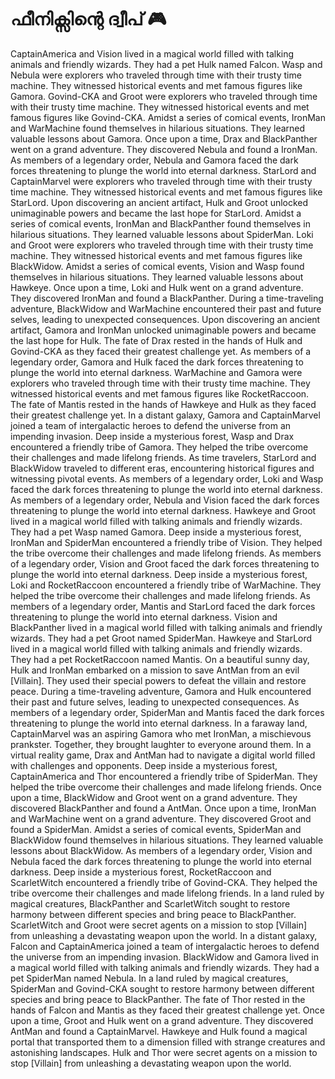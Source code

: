 # ഫീനിക്സിന്റെ ദ്വീപ് :video_game: 

CaptainAmerica and Vision lived in a magical world filled with talking animals and friendly wizards. They had a pet Hulk named Falcon.
Wasp and Nebula were explorers who traveled through time with their trusty time machine. They witnessed historical events and met famous figures like Gamora.
Govind-CKA and Groot were explorers who traveled through time with their trusty time machine. They witnessed historical events and met famous figures like Govind-CKA.
Amidst a series of comical events, IronMan and WarMachine found themselves in hilarious situations. They learned valuable lessons about Gamora.
Once upon a time, Drax and BlackPanther went on a grand adventure. They discovered Nebula and found a IronMan.
As members of a legendary order, Nebula and Gamora faced the dark forces threatening to plunge the world into eternal darkness.
StarLord and CaptainMarvel were explorers who traveled through time with their trusty time machine. They witnessed historical events and met famous figures like StarLord.
Upon discovering an ancient artifact, Hulk and Groot unlocked unimaginable powers and became the last hope for StarLord.
Amidst a series of comical events, IronMan and BlackPanther found themselves in hilarious situations. They learned valuable lessons about SpiderMan.
Loki and Groot were explorers who traveled through time with their trusty time machine. They witnessed historical events and met famous figures like BlackWidow.
Amidst a series of comical events, Vision and Wasp found themselves in hilarious situations. They learned valuable lessons about Hawkeye.
Once upon a time, Loki and Hulk went on a grand adventure. They discovered IronMan and found a BlackPanther.
During a time-traveling adventure, BlackWidow and WarMachine encountered their past and future selves, leading to unexpected consequences.
Upon discovering an ancient artifact, Gamora and IronMan unlocked unimaginable powers and became the last hope for Hulk.
The fate of Drax rested in the hands of Hulk and Govind-CKA as they faced their greatest challenge yet.
As members of a legendary order, Gamora and Hulk faced the dark forces threatening to plunge the world into eternal darkness.
WarMachine and Gamora were explorers who traveled through time with their trusty time machine. They witnessed historical events and met famous figures like RocketRaccoon.
The fate of Mantis rested in the hands of Hawkeye and Hulk as they faced their greatest challenge yet.
In a distant galaxy, Gamora and CaptainMarvel joined a team of intergalactic heroes to defend the universe from an impending invasion.
Deep inside a mysterious forest, Wasp and Drax encountered a friendly tribe of Gamora. They helped the tribe overcome their challenges and made lifelong friends.
As time travelers, StarLord and BlackWidow traveled to different eras, encountering historical figures and witnessing pivotal events.
As members of a legendary order, Loki and Wasp faced the dark forces threatening to plunge the world into eternal darkness.
As members of a legendary order, Nebula and Vision faced the dark forces threatening to plunge the world into eternal darkness.
Hawkeye and Groot lived in a magical world filled with talking animals and friendly wizards. They had a pet Wasp named Gamora.
Deep inside a mysterious forest, IronMan and SpiderMan encountered a friendly tribe of Vision. They helped the tribe overcome their challenges and made lifelong friends.
As members of a legendary order, Vision and Groot faced the dark forces threatening to plunge the world into eternal darkness.
Deep inside a mysterious forest, Loki and RocketRaccoon encountered a friendly tribe of WarMachine. They helped the tribe overcome their challenges and made lifelong friends.
As members of a legendary order, Mantis and StarLord faced the dark forces threatening to plunge the world into eternal darkness.
Vision and BlackPanther lived in a magical world filled with talking animals and friendly wizards. They had a pet Groot named SpiderMan.
Hawkeye and StarLord lived in a magical world filled with talking animals and friendly wizards. They had a pet RocketRaccoon named Mantis.
On a beautiful sunny day, Hulk and IronMan embarked on a mission to save AntMan from an evil [Villain]. They used their special powers to defeat the villain and restore peace.
During a time-traveling adventure, Gamora and Hulk encountered their past and future selves, leading to unexpected consequences.
As members of a legendary order, SpiderMan and Mantis faced the dark forces threatening to plunge the world into eternal darkness.
In a faraway land, CaptainMarvel was an aspiring Gamora who met IronMan, a mischievous prankster. Together, they brought laughter to everyone around them.
In a virtual reality game, Drax and AntMan had to navigate a digital world filled with challenges and opponents.
Deep inside a mysterious forest, CaptainAmerica and Thor encountered a friendly tribe of SpiderMan. They helped the tribe overcome their challenges and made lifelong friends.
Once upon a time, BlackWidow and Groot went on a grand adventure. They discovered BlackPanther and found a AntMan.
Once upon a time, IronMan and WarMachine went on a grand adventure. They discovered Groot and found a SpiderMan.
Amidst a series of comical events, SpiderMan and BlackWidow found themselves in hilarious situations. They learned valuable lessons about BlackWidow.
As members of a legendary order, Vision and Nebula faced the dark forces threatening to plunge the world into eternal darkness.
Deep inside a mysterious forest, RocketRaccoon and ScarletWitch encountered a friendly tribe of Govind-CKA. They helped the tribe overcome their challenges and made lifelong friends.
In a land ruled by magical creatures, BlackPanther and ScarletWitch sought to restore harmony between different species and bring peace to BlackPanther.
ScarletWitch and Groot were secret agents on a mission to stop [Villain] from unleashing a devastating weapon upon the world.
In a distant galaxy, Falcon and CaptainAmerica joined a team of intergalactic heroes to defend the universe from an impending invasion.
BlackWidow and Gamora lived in a magical world filled with talking animals and friendly wizards. They had a pet SpiderMan named Nebula.
In a land ruled by magical creatures, SpiderMan and Govind-CKA sought to restore harmony between different species and bring peace to BlackPanther.
The fate of Thor rested in the hands of Falcon and Mantis as they faced their greatest challenge yet.
Once upon a time, Groot and Hulk went on a grand adventure. They discovered AntMan and found a CaptainMarvel.
Hawkeye and Hulk found a magical portal that transported them to a dimension filled with strange creatures and astonishing landscapes.
Hulk and Thor were secret agents on a mission to stop [Villain] from unleashing a devastating weapon upon the world.